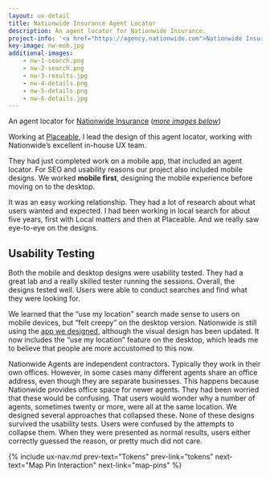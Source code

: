 ```yaml
---
layout: ux-detail
title: Nationwide Insurance Agent Locator
description: An agent locator for Nationwide Insurance.
project-info: '<a href="https://agency.nationwide.com">Nationwide Insurance</a> <span>Agent Locator</span>, 2012'
key-image: nw-mob.jpg
additional-images: 
    - nw-1-search.png
    - nw-2-search.png
    - nw-3-results.jpg
    - nw-4-details.png
    - nw-5-details.png
    - nw-6-details.jpg
---
```


An agent locator for [Nationwide Insurance][nw]  (*[more images below][more]*)

Working at [Placeable][place], I lead the design of this agent locator, working with Nationwide’s excellent in-house UX team. 

They had just completed work on a mobile app, that included an agent locator. For SEO and usability reasons our project also included mobile designs. We worked **mobile first**, designing the mobile experience before moving on to the desktop. 

It was an easy working relationship. They had a lot of research about what users wanted and expected. I had been working in local search for about five years, first with Local matters and then at Placeable.  And we really saw eye-to-eye on the designs.

## Usability Testing 

Both the mobile and desktop designs were usability tested. They had a great lab and a really skilled tester running the sessions.  Overall, the designs tested well. Users were able to conduct searches and find what they were looking for. 

We learned that the “use my location” search made sense to users on mobile devices, but “felt creepy” on the desktop version. Nationwide is still using the [app we designed][nw], although the visual design has been updated. It now includes the “use my location” feature on the desktop, which leads me to believe that people are more accustomed to this now.

Nationwide Agents are independent contractors. Typically they work in their own offices. However, in some cases many different agents share an office address, even though they are separate businesses. This happens because Nationwide provides office space for newer agents. They had been worried that these would be confusing. That users would wonder why a number of agents, sometimes twenty or more, were all at the same location. We designed several approaches that collapsed these. None of these designs survived the usability tests. Users were confused by the attempts to collapse them. When they were presented as normal results, users either correctly guessed the reason, or pretty much did not care.


{% include ux-nav.md 
    prev-text="Tokens"
    prev-link="tokens"
    next-text="Map Pin Interaction"
    next-link="map-pins"
 %}

[nw]: https://agency.nationwide.com
[place]: http://placeable.com
[more]: #more-images